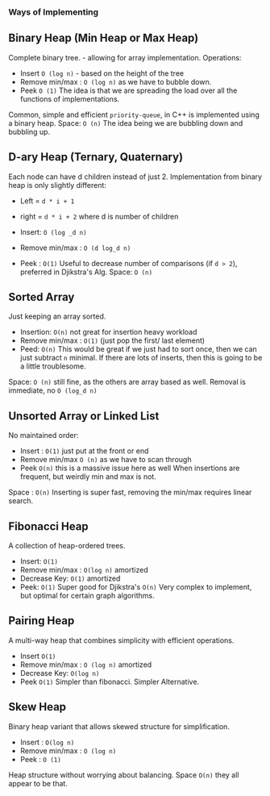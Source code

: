 ### Ways of Implementing

## Binary Heap (Min Heap or Max Heap)
Complete binary tree.  - allowing for array implementation. 
Operations: 
- Insert `O (log n)` - based on the height of the tree
- Remove min/max : `O (log n)` as we have to bubble down. 
- Peek `O (1)`
The idea is that we are spreading the load over all the functions of implementations. 

Common, simple and efficient `priority-queue`, in C++ is implemented using a binary heap. 
Space: `O (n)`
The idea being we are bubbling down and bubbling up. 


## D-ary Heap (Ternary, Quaternary)
Each node can have d children instead of just 2. 
Implementation from binary heap is only slightly different: 
- Left = `d * i + 1`
- right = `d * i + 2`  where d is number of children

- Insert: `O (log _d n)`
- Remove min/max : `O (d log_d n)`
- Peek : `O(1)`
Useful to decrease number of comparisons (if  `d > 2`), preferred in Djikstra's Alg. 
Space:  `O (n)`


## Sorted Array
Just keeping an array sorted. 
- Insertion: `O(n)` not great for insertion heavy workload
- Remove min/max : `O(1)` (just pop the first/ last element)
- Peed: `O(n)`
This would be great if we just had to sort once, then we can just subtract `n` minimal. 
If there are lots of inserts, then this is going to be a little troublesome. 

Space: `O (n)` still fine, as the others are array based as well. 
Removal is immediate, no `O (log_d n)`

## Unsorted Array or Linked List

No maintained order: 
- Insert : `O(1)` just put at the front or end
- Remove min/max `O (n)` as we have to scan through
- Peek `O(n)` this is a massive issue here as well
When insertions are frequent, but weirdly min and max is not. 

Space : `O(n)`
Inserting is super fast, removing the min/max requires linear search. 

## Fibonacci Heap 
A collection of heap-ordered trees. 

- Insert: `O(1)`
- Remove min/max : `O(log n)` amortized
- Decrease Key: `O(1)` amortized
- Peek: `O(1)`
Super good for Djikstra's
`O(n)`
Very complex to implement, but optimal for certain graph algorithms. 

## Pairing Heap 
A multi-way heap that combines simplicity with efficient operations. 
- Insert `O(1)`
- Remove min/max : `O (log n)` amortized
- Decrease Key: `O(log n)`
- Peek `O(1)`
Simpler than fibonacci. Simpler Alternative. 

## Skew Heap
Binary heap variant that allows skewed structure for simplification. 
- Insert : `O(log n)`
- Remove min/max : `O (log n)`
- Peek : `O (1)`

Heap structure without worrying about balancing. 
Space `O(n)` they all appear to be that. 